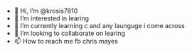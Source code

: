 - 👋 Hi, I’m @krosis7810
- 👀 I’m interested in learing
- 🌱 I’m currently learning c and any launguge i come across
- 💞️ I’m looking to collaborate on learing
- 📫 How to reach me fb chris mayes

<!---
krosis7810/krosis7810 is a ✨ special ✨ repository because its `README.md` (this file) appears on your GitHub profile.
You can click the Preview link to take a look at your changes.
--->
